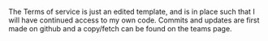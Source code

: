 The Terms of service is just an edited template, and is in place such that I will have continued access to my own code. Commits and updates are first made on github and a copy/fetch can be found on the teams page.
